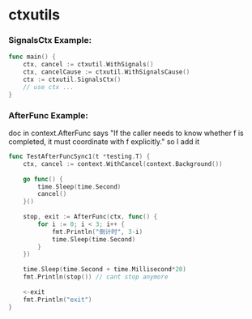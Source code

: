 # ctxutils

### SignalsCtx Example:

```go
func main() {
    ctx, cancel := ctxutil.WithSignals()
    ctx, cancelCause := ctxutil.WithSignalsCause()
    ctx := ctxutil.SignalsCtx()
    // use ctx ...
}
```

### AfterFunc Example:

doc in context.AfterFunc says "If the caller needs to know whether f is completed,  it must coordinate with f explicitly."
so I add it

```go
func TestAfterFuncSync1(t *testing.T) {
    ctx, cancel := context.WithCancel(context.Background())
    
    go func() {
        time.Sleep(time.Second)
        cancel()
    }()
    
    stop, exit := AfterFunc(ctx, func() {
        for i := 0; i < 3; i++ {
            fmt.Println("倒计时", 3-i)
            time.Sleep(time.Second)
        }
    })
	
    time.Sleep(time.Second + time.Millisecond*20)
    fmt.Println(stop()) // cant stop anymore
    
    <-exit
    fmt.Println("exit")
}
```